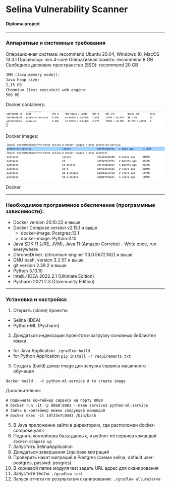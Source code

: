 # Selina Vulnerability Scanner 
#### Diploma project

---

### Аппаратные и системные требования

Операционная система: recommend Ubuntu 20.04, Windows 10, MacOS 13.3.1
Процессор: min 4-core
Оперативная память: recommend 8 GB
Свободное дисковое пространство (SSD): recommend 20 GB

```aidl
JMM (Java memory model):
Java heap size:
2,15 GB
Chomnium (test executor) web engine:
500 MB
```
Docker containers:

![img.png](img.png)

Docker images:

![img_1.png](img_1.png)

Docker

--- 

### Необходимое программное обеспечение (программные зависимости):

- Docker version 20.10.22 и выше
- Docker Compose version v2.15.1 и выше
  - docker-image: Postgres:13.1
  - docker-image: Python:3.10
- Java SDK 11 (JRE, JVM), Java 11 (Amazon Corretto) - Write once, run everywhere
- ChromeDriver: (chromium engine 113.0.5672.162) и выше
- GNU bash, version 3.2.57 и выше
- git version 2.39.2 и выше
- Python 3.10.10
- IntelliJ IDEA 2022.2.1 (Ultimate Edition)
- Pycharm 2021.2.3 (Community Edition)

--- 

### Установка и настройка:
1) Открыть (clone) проекты: 
- Selina (IDEA)
- Python-ML (Pycharm)
2) Дождаться индексации проектов и загрузку основных библиотек языка
- for Java Application `./gradlew build`
- for Python Application `pip install -r requirements.txt`
3) Создать (build) докер image для запуска сервиса машинного обучения
```aidl
docker build . -t python-ml-service # to create image
```
Дополнительно:
```aidl
# Поднимите контейнер сервиса на порту 8080
# docker run -it -p 8080:8081 --name service3 python-ml-service
# Зайти в контейнер можно следующей командой
# docker exec -it 10f33e7c0443 /bin/bash
```
5) В Java приложении зайти в директорию, где расположен docker-compose.yaml
6) Поднять контейнера базы данных, и python-ml сервиса командой
```docker-compose up```
7) Запустить SelinaApplication
8) Дождаться завершения Liquibase миграций
9) Проверить накат миграций в Postgres (схема selina, default user: postgres, passwd: posgres)
10) В корневой папке модуля test задать URL адрес для сканирования
11) Запустите тесты: `./gradlew test`
12) Запуск отчета по результатам сканирования: `./gradlew allureServe`
